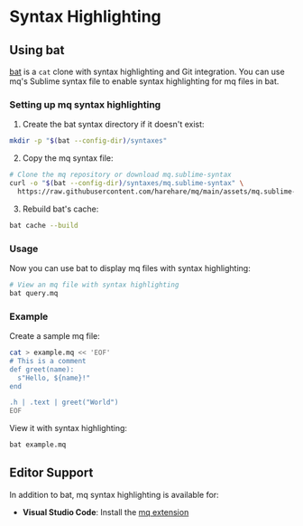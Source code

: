 # Syntax Highlighting

## Using bat

[bat](https://github.com/sharkdp/bat) is a `cat` clone with syntax highlighting and Git integration. You can use mq's Sublime syntax file to enable syntax highlighting for mq files in bat.

### Setting up mq syntax highlighting

1. Create the bat syntax directory if it doesn't exist:

```sh
mkdir -p "$(bat --config-dir)/syntaxes"
```

2. Copy the mq syntax file:

```sh
# Clone the mq repository or download mq.sublime-syntax
curl -o "$(bat --config-dir)/syntaxes/mq.sublime-syntax" \
  https://raw.githubusercontent.com/harehare/mq/main/assets/mq.sublime-syntax
```

3. Rebuild bat's cache:

```sh
bat cache --build
```

### Usage

Now you can use bat to display mq files with syntax highlighting:

```sh
# View an mq file with syntax highlighting
bat query.mq
```

### Example

Create a sample mq file:

```sh
cat > example.mq << 'EOF'
# This is a comment
def greet(name):
  s"Hello, ${name}!"
end

.h | .text | greet("World")
EOF
```

View it with syntax highlighting:

```sh
bat example.mq
```

## Editor Support

In addition to bat, mq syntax highlighting is available for:

- **Visual Studio Code**: Install the [mq extension](https://marketplace.visualstudio.com/items?itemName=harehare.vscode-mq)
